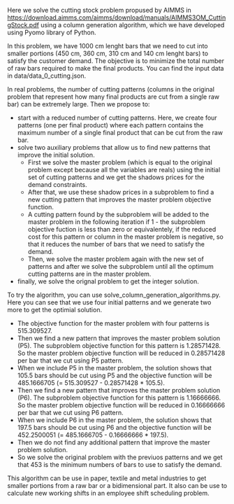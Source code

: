 Here we solve the cutting stock problem propused by AIMMS in https://download.aimms.com/aimms/download/manuals/AIMMS3OM_CuttingStock.pdf using a column generation algorithm, which we have developed using Pyomo library of Python.

In this problem, we have 1000 cm lenght bars that we need to cut into smaller portions (450 cm, 360 cm, 310 cm and 140 cm lenght bars) to satisfy the customer demand. The objective is to minimize the total number of raw bars required to make the final products. You can find the input data in data/data_0_cutting.json.

In real problems, the number of cutting patterns (columns in the original problem that represent how many final products are cut from a single raw bar) can be extremely large. Then we propose to:

* start with a reduced number of cutting patterns. Here, we create four patterns (one per final product) where each pattern contains the maximum number of a single final product that can be cut from the raw bar.
* solve two auxiliary problems that allow us to find new patterns that improve the initial solution.
	* First we solve the master problem (which is equal to the original problem except because all the variables are reals) using the initial set of cutting patterns and we get the shadows prices for the demand constraints.
	* After that, we use these shadow prices in a subproblem to find a new cutting pattern that improves the master problem objective function.
	* A cutting pattern found by the subproblem will be added to the master problem in the following iteration if 1 - the subproblem objective fuction is less than zero or equivalentely, if the reduced cost for this pattern or column in the master problem is negative, so that it reduces the number of bars that we need to satisfy the demand.
	* Then, we solve the master problem again with the new set of patterns and after we solve the subproblem until all the optimum cutting patterns are in the master problem.
* finally, we solve the orignal problem to get the integer solution.

To try the algorithm, you can use solve_column_generation_algorithms.py. Here you can see that we use four initial patterns and we generate two more to get the optimial solution.

* The objective function for the master problem with four patterns is 515.309527.
* Then we find a new pattern that improves the master problem solution (P5). The subproblem objective function for this pattern is 1.28571428. So the master problem objective function will be reduced in 0.28571428 per bar that we cut using P5 pattern.
* When we include P5 in the master problem, the solution shows that 105.5 bars should be cut using P5 and the objective function will be 485.1666705 (= 515.309527 - 0.28571428 * 105.5).
* Then we find a new pattern that improves the master problem solution (P6). The subproblem objective function for this pattern is 1.16666666. So the master problem objective function will be reduced in 0.16666666 per bar that we cut using P6 pattern.
* When we include P6 in the master problem, the solution shows that 197.5 bars should be cut using P6 and the objective function will be 452.2500051 (= 485.1666705 - 0.16666666 * 197.5).
* Then we do not find any additional pattern that improve the master problem solution.
* So we solve the original problem with the previuos patterns and we get that 453 is the minimum numbers of bars to use to satisfy the demand.

This algorithm can be use in paper, textile and metal industries to get smaller portions from a raw bar or a bidimensional part. It also can be use to calculate new working shifts in an employee shift scheduling problem.
 








